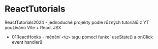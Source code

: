 # ReactTutorials
ReactTutorials2024 - jednoduché projekty podle různých tutoriálů z YT  
používáno Vite + React JSX  

* 01ReactHooks - měnění `<h2>` tagu pomocí funkcí useState() a onClick event handlerů  
